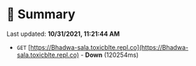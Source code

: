 # 📖 Summary
Last updated: **10/31/2021, 11:21:44 AM**

- `GET` [https://Bhadwa-sala.toxicblte.repl.co](https://Bhadwa-sala.toxicblte.repl.co) - **Down** (120254ms)
